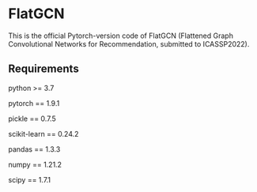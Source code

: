 # FlatGCN
This is the official Pytorch-version code of FlatGCN (Flattened Graph Convolutional Networks for Recommendation, submitted to ICASSP2022).

## Requirements
python >= 3.7

pytorch == 1.9.1

pickle == 0.7.5

scikit-learn == 0.24.2

pandas == 1.3.3

numpy == 1.21.2

scipy == 1.7.1
